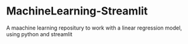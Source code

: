 # MachineLearning-Streamlit
A maachine learning repositury to work with a linear regression model, using python and streamlit
